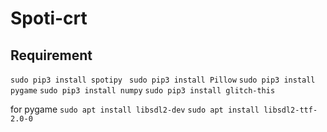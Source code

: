 # Spoti-crt

## Requirement

```sudo pip3 install spotipy ```
```sudo pip3 install Pillow```
```sudo pip3 install pygame```
```sudo pip3 install numpy```
```sudo pip3 install glitch-this```




for pygame 
```sudo apt install libsdl2-dev```
```sudo apt install libsdl2-ttf-2.0-0```